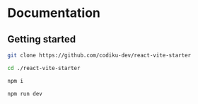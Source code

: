 # Documentation

## Getting started

```bash
git clone https://github.com/codiku-dev/react-vite-starter
```

```bash
cd ./react-vite-starter

npm i 

npm run dev
```

